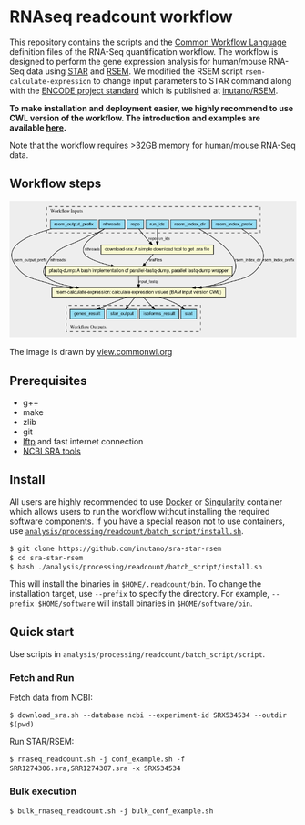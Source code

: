 # RNAseq readcount workflow

This repository contains the scripts and the [Common Workflow Language](https://commonwl.org) definition files of the RNA-Seq quantification workflow. The workflow is designed to perform the gene expression analysis for human/mouse RNA-Seq data using [STAR](https://github.com/alexdobin/STAR) and [RSEM](https://github.com/deweylab/RSEM). We modified the RSEM script `rsem-calculate-expression` to change input parameters to STAR command along with the [ENCODE project standard](https://www.encodeproject.org/pipelines/ENCPL002LSE/) which is published at [inutano/RSEM](https://github.com/inutano/RSEM).

**To make installation and deployment easier, we highly recommend to use CWL version of the workflow. The introduction and examples are available [here](analysis/processing/readcount/cwl).**

Note that the workflow requires >32GB memory for human/mouse RNA-Seq data.

## Workflow steps

![workflow structure drawn by [view.commonwl.org](https://view.commonwl.org/workflows/github.com/inutano/sra-star-rsem/blob/master/analysis/processing/readcount/cwl/rsem_from_sra_wf.cwl)](analysis/processing/readcount/cwl/images/star-rsem.png)

The image is drawn by [view.commonwl.org](https://view.commonwl.org)

## Prerequisites

- g++
- make
- zlib
- git
- [lftp](https://lftp.yar.ru) and fast internet connection
- [NCBI SRA tools](https://github.com/ncbi/sra-tools/wiki/Downloads)

## Install

All users are highly recommended to use [Docker](https://www.docker.com) or [Singularity](https://singularity.lbl.gov) container which allows users to run the workflow without installing the required software components. If you have a special reason not to use containers, use [`analysis/processing/readcount/batch_script/install.sh`](analysis/processing/readcount/batch_script/install.sh).

```
$ git clone https://github.com/inutano/sra-star-rsem
$ cd sra-star-rsem
$ bash ./analysis/processing/readcount/batch_script/install.sh
```

This will install the binaries in `$HOME/.readcount/bin`. To change the installation target, use `--prefix` to specify the directory. For example, `--prefix $HOME/software` will install binaries in `$HOME/software/bin`.

## Quick start

Use scripts in `analysis/processing/readcount/batch_script/script`.

### Fetch and Run

Fetch data from NCBI:

```
$ download_sra.sh --database ncbi --experiment-id SRX534534 --outdir $(pwd)
```

Run STAR/RSEM:

```
$ rnaseq_readcount.sh -j conf_example.sh -f SRR1274306.sra,SRR1274307.sra -x SRX534534
```

### Bulk execution

```
$ bulk_rnaseq_readcount.sh -j bulk_conf_example.sh
```

